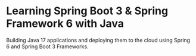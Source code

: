 # Learning Spring Boot 3 & Spring Framework 6 with Java

Building Java 17 applications and deploying them to the cloud using Spring 6 and Spring Boot 3 Frameworks.
